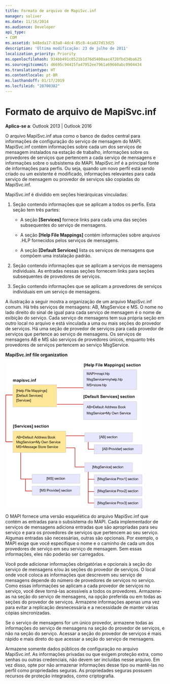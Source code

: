 ```yaml
---
title: Formato de arquivo de MapiSvc.inf
manager: soliver
ms.date: 11/16/2014
ms.audience: Developer
api_type:
- COM
ms.assetid: b48eda17-83a8-4dc4-85c8-4ca827d13d25
description: 'Última modificação: 23 de julho de 2011'
localization_priority: Priority
ms.openlocfilehash: 934bb491c0521b1d76d5400aac4728fbd34ba625
ms.sourcegitcommit: d6695c94415fa47952ee7961a69660abc0904434
ms.translationtype: HT
ms.contentlocale: pt-BR
ms.lasthandoff: 01/17/2019
ms.locfileid: "28700382"
---
```

# <a name="file-format-of-mapisvcinf"></a>Formato de arquivo de MapiSvc.inf

**Aplica-se a**: Outlook 2013 | Outlook 2016 
  
O arquivo MapiSvc.inf atua como o banco de dados central para informações de configuração do serviço de mensagem do MAPI. MapiSvc.inf contém informações sobre cada um dos serviços de mensagem instalados na estação de trabalho, informações sobre os provedores de serviços que pertencem a cada serviço de mensagens e informações sobre o subsistema do MAPI. MapiSvc.inf é a principal fonte de informações para perfis. Ou seja, quando um novo perfil está sendo criado ou um existente é modificado, informações relevantes para cada serviço de mensagem ou provedor de serviços são copiadas do MapiSvc.inf. 
  
MapiSvc.inf é dividido em seções hierárquicas vinculadas:
  
1. Seção contendo informações que se aplicam a todos os perfis. Esta seção tem três partes:
    
   - A seção **[Services]** fornece links para cada uma das seções subsequentes do serviço de mensagens. 
    
   - A seção **[Help File Mappings]** contém informações sobre arquivos .HLP fornecidos pelos serviços de mensagens. 
    
   - A seção **[Default Services]** lista os serviços de mensagens que compõem uma instalação padrão. 
    
2. Seção contendo informações que se aplicam a serviços de mensagens individuais. As entradas nessas seções fornecem links para seções subsequentes de provedores de serviços.
    
3. Seção contendo informações que se aplicam a provedores de serviços individuais em um serviço de mensagens.
    
A ilustração a seguir mostra a organização de um arquivo MapiSvc.inf comum. Há três serviços de mensagens: AB, MsgService e MS. O nome no lado direito do sinal de igual para cada serviço de mensagem é o nome de exibição do serviço. Cada serviço de mensagens tem sua própria seção em outro local no arquivo e está vinculada a uma ou mais seções do provedor de serviços. Há uma seção de provedor de serviços para cada provedor de serviços que pertence ao serviço de mensagens. Os serviços de mensagens AB e MS são serviços de provedores únicos, enquanto três provedores de serviços pertencem ao serviço MsgService.
  
**MapiSvc.inf file organization**
  
![MapiSvc.inf file organization](media/amapi_30.gif "MapiSvc.inf file organization")
  
O MAPI fornece uma versão esquelética do arquivo MapiSvc.inf que contém as entradas para o subsistema do MAPI. Cada implementador de serviços de mensagens adiciona entradas que são apropriadas para seu serviço e para os provedores de serviços que pertencem ao seu serviço. Algumas entradas são necessárias, outras são opcionais. Por exemplo, o MAPI exige que você especifique o nome e o caminho de cada um dos provedores de serviço em seu serviço de mensagem. Sem essas informações, eles não poderão ser carregados.
  
Você pode adicionar informações obrigatórias e opcionais à seção do serviço de mensagens e/ou às seções do provedor de serviços. O local onde você coloca as informações que descrevem seu serviço de mensagens depende do número de provedores de serviços no serviço. Como essas informações se aplicam a cada provedor de serviços no serviço, você deve torná-las acessíveis a todos os provedores. Armazene-as na seção do serviço de mensagens, na opção preferida ou em todas as seções do provedor de serviços. Armazene informações apenas uma vez para evitar a replicação desnecessária e a necessidade de manter várias cópias sincronizadas.
  
Se o serviço de mensagens for um único provedor, armazene todas as informações do serviço de mensagens na seção do provedor de serviços, e não na seção do serviço. Acessar a seção do provedor de serviços é mais rápido e mais direto do que acessar a seção do serviço de mensagens. 
  
Armazene somente dados públicos de configuração no arquivo MapiSvc.inf. As informações privadas ou que exigem proteção extra, como senhas ou outras credenciais, não devem ser incluídas nesse arquivo. Em vez disso, opte por não armazenar informações desse tipo ou mantê-las no perfil como propriedades seguras. As propriedades seguras possuem recursos de proteção integrados, como criptografia.
  

